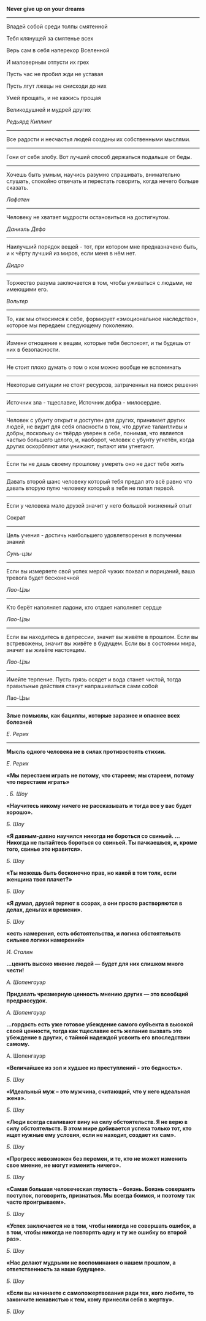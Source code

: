 **Never give up on your dreams**

---

Владей собой среди толпы смятенной

Тебя клянущей за смятенье всех

Верь сам в себя наперекор Вселенной

И маловерным отпусти их грех

Пусть час не пробил жди не уставая

Пусть лгут лжецы не снисходи до них

Умей прощать, и не кажись прощая

Великодушней и мудрей других

*Редьярд Киплинг*

---

Все радости и несчастья людей созданы их собственными мыслями.

---

Гони от себя злобу. Вот лучший способ держаться подальше от беды.

---

Хочешь быть умным, научись разумно спрашивать, внимательно слушать, спокойно отвечать и перестать говорить, когда нечего больше сказать.

*Лафатен*

---

Человеку не хватает мудрости остановиться на достигнутом.

*Даниэль Дефо*

---

Наилучший порядок вещей - тот, при котором мне предназначено быть, и к чёрту лучший из миров, если меня в нём нет.

*Дидро*

---

Торжество разума заключается в том, чтобы уживаться с людьми, не имеющими его.

*Вольтер*

---

То, как мы относимся к себе, формирует «эмоциональное наследство», которое мы передаем следующему поколению.

---

Измени отношение к вещам, которые тебя беспокоят, и ты будешь от них в безопасности.

---

Не стоит плохо думать о том о ком можно вообще не вспоминать

---

Некоторые ситуации не стоят ресурсов, затраченных на поиск решения

---

Источник зла - тщеславие, 
Источник добра - милосердие.

---

Человек с убунту открыт и доступен для других, принимает других людей, не видит для себя опасности в том, что другие талантливы и добры, поскольку он твёрдо уверен в себе, понимая, что является частью большего целого, и, наоборот, человек с убунту угнетён, когда других оскорбляют или унижают, пытают или угнетают.

---

Если ты не дашь своему прошлому умереть оно не даст тебе жить

---

Давать второй шанс человеку который тебя предал это всё равно что давать вторую пулю человеку который в тебя не попал первой.

---

Если у человека мало друзей значит у него большой жизненный опыт

Сократ

---

Цель учения - достичь наибольшего удовлетворения в получении знаний

*Сунь-цзы*

---

Если вы измеряете свой успех мерой чужих похвал и порицаний,  ваша тревога будет бесконечной

*Лао-Цзы*

---

Кто берёт наполняет ладони, кто отдает наполняет сердце

*Лао-Цзы*

---

Если вы находитесь в депрессии, значит вы живёте в прошлом. Если вы встревожены, значит вы живёте в будущем. Если вы в состоянии мира, значит вы живёте настоящим.

*Лао-Цзы*

---

Имейте терпение. Пусть грязь осядет и вода станет чистой, тогда правильные действия станут напрашиваться сами собой

Лао-Цзы

---

**Злые помыслы, как бациллы, которые заразнее и опаснее всех болезней**

*Е. Рерих*

---

**Мысль одного человека не в силах противостоять стихии.**

*Е. Рерих*

**«Мы перестаем играть не потому, что стареем; мы стареем, потому что перестаем играть»**

**.** *Б. Шоу*

**«Научитесь никому ничего не рассказывать и тогда все у вас будет хорошо».**

*Б. Шоу*

**«Я давным-давно научился никогда не бороться со свиньей. ... Никогда не пытайтесь бороться со свиньей. Ты пачкаешься, и, кроме того, свинье это нравится».**

*Б. Шоу*

**«Ты можешь быть бесконечно прав, но какой в том толк, если женщина твоя плачет?»**

*Б. Шоу*

**«Я думал, друзей теряют в ссорах, а они просто растворяются в делах, деньгах и времени».**

*Б. Шоу*

**«есть намерения, есть обстоятельства, и логика обстоятельств сильнее логики намерений»**

*И. Сталин*

**...ценить высоко мнение людей — будет для них слишком много чести!**

*А. Шопенгауэр*

**Придавать чрезмерную ценность мнению других — это всеобщий предрассудок.** 

*А. Шопенгауэр*

**...гордость есть уже готовое убеждение самого субъекта в высокой своей ценности, тогда как тщеславие есть желание вызвать это убеждение в других, с тайной надеждой усвоить его впоследствии самому.** 

А. Шопенгауэр

**«Величайшее из зол и худшее из преступлений - это бедность».** 

*Б. Шоу*

**«Идеальный муж – это мужчина, считающий, что у него идеальная жена».** 

*Б. Шоу*

**«Люди всегда сваливают вину на силу обстоятельств. Я не верю в силу обстоятельств. В этом мире добивается успеха только тот, кто ищет нужные ему условия, если не находит, создает их сам».** 

*Б. Шоу*

**«Прогресс невозможен без перемен, и те, кто не может изменить свое мнение, не могут изменить ничего».** 

*Б. Шоу* 

**«Самая большая человеческая глупость – боязнь. Боязнь совершить поступок, поговорить, признаться. Мы всегда боимся, и поэтому так часто проигрываем».** 

*Б. Шоу*

**«Успех заключается не в том, чтобы никогда не совершать ошибок, а в том, чтобы никогда не повторять одну и ту же ошибку во второй раз».** 

*Б. Шоу*

**«Нас делают мудрыми не воспоминания о нашем прошлом, а ответственность за наше будущее».** 

*Б. Шоу*

**«Если вы начинаете с самопожертвования ради тех, кого любите, то закончите ненавистью к тем, кому принесли себя в жертву».**

*Б. Шоу*